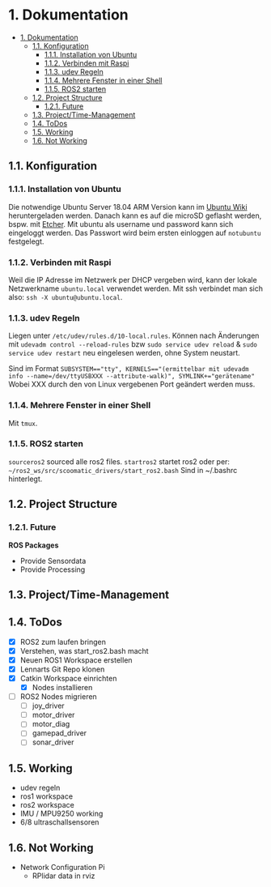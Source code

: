 # 1. Dokumentation


- [1. Dokumentation](#1-dokumentation)
  - [1.1. Konfiguration](#11-konfiguration)
    - [1.1.1. Installation von Ubuntu](#111-installation-von-ubuntu)
    - [1.1.2. Verbinden mit Raspi](#112-verbinden-mit-raspi)
    - [1.1.3. udev Regeln](#113-udev-regeln)
    - [1.1.4. Mehrere Fenster in einer Shell](#114-mehrere-fenster-in-einer-shell)
    - [1.1.5. ROS2 starten](#115-ros2-starten)
  - [1.2. Project Structure](#12-project-structure)
    - [1.2.1. Future](#121-future)
  - [1.3. Project/Time-Management](#13-projecttime-management)
  - [1.4. ToDos](#14-todos)
  - [1.5. Working](#15-working)
  - [1.6. Not Working](#16-not-working)

## 1.1. Konfiguration

### 1.1.1. Installation von Ubuntu

Die notwendige Ubuntu Server 18.04 ARM Version kann im [Ubuntu Wiki](https://wiki.ubuntu.com/ARM/RaspberryPi#Download) heruntergeladen werden. Danach kann es auf die microSD geflasht werden, bspw. mit [Etcher](https://www.balena.io/etcher/). Mit ubuntu als username und password kann sich eingeloggt werden. Das Passwort wird beim ersten einloggen auf ```notubuntu``` festgelegt.

### 1.1.2. Verbinden mit Raspi

Weil die IP Adresse im Netzwerk per DHCP vergeben wird, kann der lokale Netzwerkname ```ubuntu.local``` verwendet werden. Mit ssh verbindet man sich also: ```ssh -X ubuntu@ubuntu.local```.

### 1.1.3. udev Regeln 

Liegen unter ```/etc/udev/rules.d/10-local.rules```. Können nach Änderungen mit ```udevadm control --reload-rules``` bzw ```sudo service udev reload``` & ```sudo service udev restart``` neu eingelesen werden, ohne System neustart.

Sind im Format ```SUBSYSTEM=="tty", KERNELS=="(ermittelbar mit udevadm info --name=/dev/ttyUSBXXX --attribute-walk)", SYMLINK+="gerätename"```
Wobei XXX durch den von Linux vergebenen Port geändert werden muss. 

### 1.1.4. Mehrere Fenster in einer Shell
Mit ```tmux```.


### 1.1.5. ROS2 starten
```sourceros2``` sourced alle ros2 files.
```startros2``` startet ros2 oder per: ```~/ros2_ws/src/scoomatic_drivers/start_ros2.bash```
Sind in ~/.bashrc hinterlegt.


## 1.2. Project Structure
### 1.2.1. Future
**ROS Packages**
* Provide Sensordata
* Provide Processing

## 1.3. Project/Time-Management
## 1.4. ToDos

- [x] ROS2 zum laufen bringen
- [x] Verstehen, was start_ros2.bash macht
- [x] Neuen ROS1 Workspace erstellen
- [x] Lennarts Git Repo klonen
- [x] Catkin Workspace einrichten
  - [x] Nodes installieren
- [ ] ROS2 Nodes migrieren
  - [ ] joy_driver
  - [ ] motor_driver
  - [ ] motor_diag
  - [ ] gamepad_driver
  - [ ] sonar_driver

## 1.5. Working

- udev regeln
- ros1 workspace
- ros2 workspace
- IMU / MPU9250 working
- 6/8 ultraschallsensoren

## 1.6. Not Working
- Network Configuration Pi
  - RPlidar data in rviz
